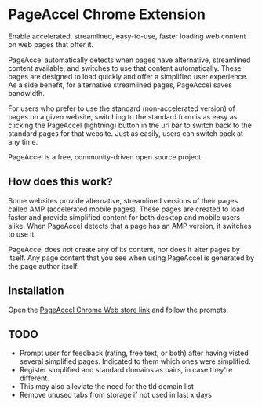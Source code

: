 # PageAccel Chrome Extension

Enable accelerated, streamlined, easy-to-use, faster loading web content on web pages that offer it.

PageAccel automatically detects when pages have alternative, streamlined content available, and switches to use that content automatically. These pages are designed to load quickly and offer a simplified user experience. As a side benefit, for alternative streamlined pages, PageAccel saves bandwidth.

For users who prefer to use the standard (non-accelerated version) of pages on a given website, switching to the standard form is as easy as clicking the PageAccel (lightning) button in the url bar to switch back to the standard pages for that website. Just as easily, users can switch back at any time.

PageAccel is a free, community-driven open source project.

## How does this work?

Some websites provide alternative, streamlined versions of their pages called AMP (accelerated mobile pages). These pages are created to load faster and provide simplified content for both desktop and mobile users alike. When PageAccel detects that a page has an AMP version, it switches to use it.

PageAccel does *not* create any of its content, nor does it alter pages by itself. Any page content that you see when using PageAccel is generated by the page author itself.

## Installation

Open the [PageAccel Chrome Web store link](https://chrome.google.com/webstore/detail/pageaccel/homgapmnacbmbflidhpenianmeidfcjp?hl=en-US) and follow the prompts.

## TODO

* Prompt user for feedback (rating, free text, or both) after having visted several simplified pages. Indicated to them which ones were simplified.
* Register simplified and standard domains as pairs, in case they're different.
 * This may also alleviate the need for the tld domain list
* Remove unused tabs from storage if not used in last x days
